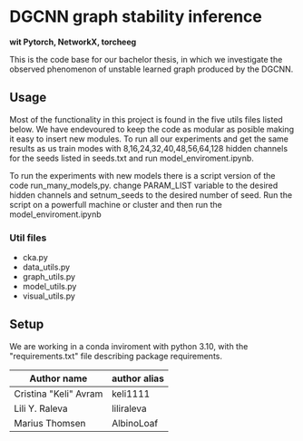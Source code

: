 # DGCNN graph stability inference 
**wit Pytorch, NetworkX, torcheeg**

This is the code base for our bachelor thesis, in which we investigate the observed phenomenon of unstable learned graph produced by the DGCNN. 

## Usage
Most of the functionality in this project is found in the five utils files listed below. We have endevoured to keep the code as modular as posible making it easy to insert new modules. To run all our experiments and get the same results as us train modes with 8,16,24,32,40,48,56,64,128 hidden channels for the seeds listed in seeds.txt and run model_enviroment.ipynb.

To run the experiments with new models there is a script version of the code run_many_models,py. change PARAM_LIST variable to the desired hidden channels and setnum_seeds to the desired number of seed. Run the script on a powerfull machine or cluster and then run the model_enviroment.ipynb

### Util files
- cka.py
- data_utils.py
- graph_utils.py
- model_utils.py
- visual_utils.py


## Setup 
We are working in a conda inviroment with python 3.10, with the "requirements.txt" file describing package requirements. 

| Author name           | author alias |
| --------------------- | ------------ |
| Cristina "Keli" Avram | keli1111     |
| Lili Y. Raleva        | liliraleva   |
| Marius Thomsen        | AlbinoLoaf   |

